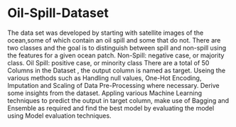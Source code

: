 # Oil-Spill-Dataset
The data set was developed by starting with satellite images of the ocean,some of which contain an oil spill and some that do not.
There are two classes and the goal is to distinguish between spill and non-spill using the features for a given ocean patch.
Non-Spill: negative case, or majority class.
Oil Spill: positive case, or minority class
There are a total of 50 Columns in the Dataset , the output column is named as target.
Useing the various methods such as Handling null values, One-Hot Encoding, Imputation and Scaling of Data Pre-Processing where necessary.
Derive some insights from the dataset.
Appling various Machine Learning techniques to predict the output in target column, make use of Bagging and Ensemble as required and find the best model by evaluating the model using Model evaluation techniques.
